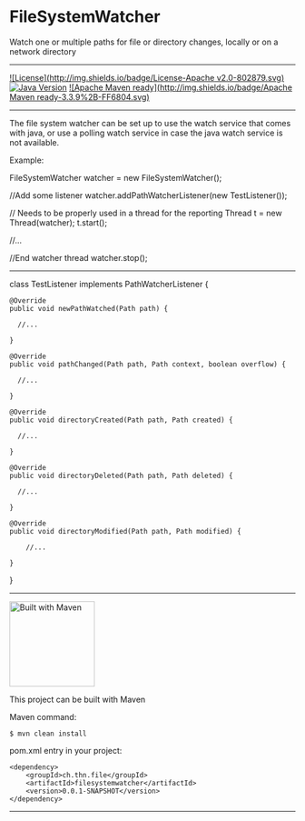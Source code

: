 # FileSystemWatcher
Watch one or multiple paths for file or directory changes, locally or on a network directory

---


[![License](http://img.shields.io/badge/License-Apache v2.0-802879.svg)](http://www.apache.org/licenses/LICENSE-2.0.html)
[![Java Version](http://img.shields.io/badge/Java-1.6%2B-2E6CB8.svg)](https://java.com)
[![Apache Maven ready](http://img.shields.io/badge/Apache Maven ready-3.3.9%2B-FF6804.svg)](https://maven.apache.org/)


---

The file system watcher can be set up to use the watch service that comes with java, or use a polling 
watch service in case the java watch service is not available.


Example:

FileSystemWatcher watcher = new FileSystemWatcher();

//Add some listener
watcher.addPathWatcherListener(new TestListener());

// Needs to be properly used in a thread for the reporting
Thread t = new Thread(watcher);
t.start();

//...

//End watcher thread
watcher.stop();



--------------------------------------


class TestListener implements PathWatcherListener {

    @Override
    public void newPathWatched(Path path) {

      //...

    }

    @Override
    public void pathChanged(Path path, Path context, boolean overflow) {

      //...

    }

    @Override
    public void directoryCreated(Path path, Path created) {

      //...

    }

    @Override
    public void directoryDeleted(Path path, Path deleted) {

      //...

    }

    @Override
    public void directoryModified(Path path, Path modified) {

     	//...

    }

  }
  
  
---


<img src="http://maven.apache.org/images/maven-logo-black-on-white.png" alt="Built with Maven" width="150">

This project can be built with Maven

Maven command:
```
$ mvn clean install
```

pom.xml entry in your project:
```
<dependency>
	<groupId>ch.thn.file</groupId>
	<artifactId>filesystemwatcher</artifactId>
	<version>0.0.1-SNAPSHOT</version>
</dependency>
```

---

